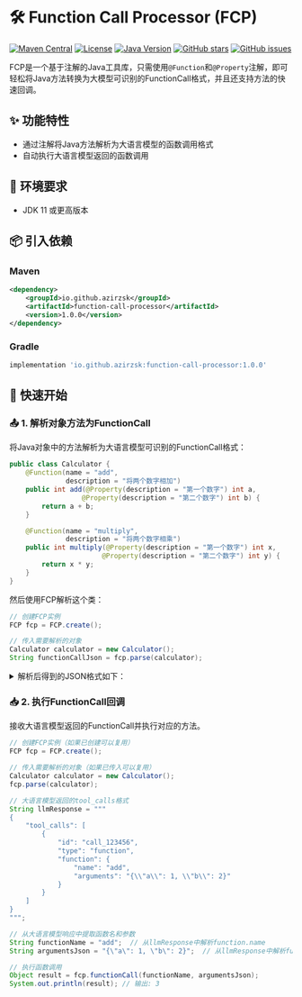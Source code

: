 # 🛠️ Function Call Processor (FCP)

[![Maven Central](https://img.shields.io/maven-central/v/io.github.azirzsk/function-call-processor)](https://search.maven.org/artifact/io.github.azirzsk/function-call-processor)
[![License](https://img.shields.io/github/license/azirzsk/FunctionCallProcessor)](https://github.com/azirzsk/FunctionCallProcessor/blob/main/LICENSE)
[![Java Version](https://img.shields.io/badge/Java-11%2B-blue)](https://www.java.com)
[![GitHub stars](https://img.shields.io/github/stars/azirzsk/FunctionCallProcessor)](https://github.com/azirzsk/FunctionCallProcessor/stargazers)
[![GitHub issues](https://img.shields.io/github/issues/azirzsk/FunctionCallProcessor)](https://github.com/azirzsk/FunctionCallProcessor/issues)

FCP是一个基于注解的Java工具库，只需使用`@Function`和`@Property`注解，即可轻松将Java方法转换为大模型可识别的FunctionCall格式，并且还支持方法的快速回调。

## ✨ 功能特性

- 通过注解将Java方法解析为大语言模型的函数调用格式
- 自动执行大语言模型返回的函数调用

## 🔧 环境要求

- JDK 11 或更高版本

## 📦 引入依赖

### Maven
```xml
<dependency>
    <groupId>io.github.azirzsk</groupId>
    <artifactId>function-call-processor</artifactId>
    <version>1.0.0</version>
</dependency>
```

### Gradle
```groovy
implementation 'io.github.azirzsk:function-call-processor:1.0.0'
```

## 🚀 快速开始

### 📤 1. 解析对象方法为FunctionCall

将Java对象中的方法解析为大语言模型可识别的FunctionCall格式：

```java
public class Calculator {
    @Function(name = "add", 
              description = "将两个数字相加")
    public int add(@Property(description = "第一个数字") int a,
                  @Property(description = "第二个数字") int b) {
        return a + b;
    }

    @Function(name = "multiply", 
              description = "将两个数字相乘")
    public int multiply(@Property(description = "第一个数字") int x,
                       @Property(description = "第二个数字") int y) {
        return x * y;
    }
}
```

然后使用FCP解析这个类：

```java
// 创建FCP实例
FCP fcp = FCP.create();

// 传入需要解析的对象
Calculator calculator = new Calculator();
String functionCallJson = fcp.parse(calculator);
```

<details>
<summary>解析后得到的JSON格式如下：</summary>

```json
[
  {
    "type": "function",
    "function": {
      "name": "add",
      "description": "将两个数字相加",
      "parameters": {
        "type": "object",
        "properties": {
          "a": {
            "type": "integer",
            "description": "第一个数字"
          },
          "b": {
            "type": "integer",
            "description": "第二个数字"
          }
        },
        "required": [
          "a",
          "b"
        ]
      }
    }
  },
  {
    "type": "function",
    "function": {
      "name": "multiply",
      "description": "将两个数字相乘",
      "parameters": {
        "type": "object",
        "properties": {
          "x": {
            "type": "integer",
            "description": "第一个数字"
          },
          "y": {
            "type": "integer",
            "description": "第二个数字"
          }
        },
        "required": [
          "x",
          "y"
        ]
      }
    }
  }
]
```

</details>

### 📥 2. 执行FunctionCall回调

接收大语言模型返回的FunctionCall并执行对应的方法。

```java
// 创建FCP实例（如果已创建可以复用）
FCP fcp = FCP.create();

// 传入需要解析的对象（如果已传入可以复用）
Calculator calculator = new Calculator();
fcp.parse(calculator);

// 大语言模型返回的tool_calls格式
String llmResponse = """
{
    "tool_calls": [
        {
            "id": "call_123456",
            "type": "function",
            "function": {
                "name": "add",
                "arguments": "{\\"a\\": 1, \\"b\\": 2}"
            }
        }
    ]
}
""";

// 从大语言模型响应中提取函数名和参数
String functionName = "add";  // 从llmResponse中解析function.name
String argumentsJson = "{\"a\": 1, \"b\": 2}";  // 从llmResponse中解析function.arguments

// 执行函数调用
Object result = fcp.functionCall(functionName, argumentsJson);
System.out.println(result); // 输出: 3
```
